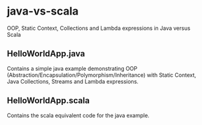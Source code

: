 # java-vs-scala
OOP, Static Context, Collections and Lambda expressions in Java versus Scala

## HelloWorldApp.java
Contains a simple java example demonstrating OOP (Abstraction/Encapsulation/Polymorphism/Inheritance) with Static Context, Java Collections, Streams and Lambda expressions.

## HelloWorldApp.scala
Contains the scala equivalent code for the java example.
